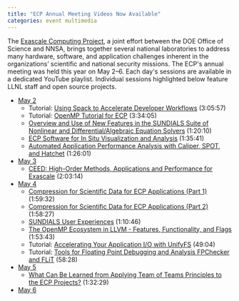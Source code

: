 ```yaml
---
title: "ECP Annual Meeting Videos Now Available"
categories: event multimedia
---
```


The [Exascale Computing Project](https://www.exascaleproject.org/), a joint effort between the DOE Office of Science and NNSA, brings together several national laboratories to address many hardware, software, and application challenges inherent in the organizations’ scientific and national security missions. The ECP's annual meeting was held this year on May 2–6. Each day's sessions are available in a dedicated YouTube playlist. Individual sessions highlighted below feature LLNL staff and open source projects.

- [May 2](https://www.youtube.com/watch?v=s3goFsBinik&list=PLF590mYJUDzLk3GvXA5DV6jkoe_xIfh0h)
  - Tutorial: [Using Spack to Accelerate Developer Workflows](https://www.youtube.com/watch?v=WxVDr8LCCnA&list=PLF590mYJUDzLk3GvXA5DV6jkoe_xIfh0h&index=5) (3:05:57)
  - Tutorial: [OpenMP Tutorial for ECP](https://www.youtube.com/watch?v=pVL7W-ahk-M&list=PLF590mYJUDzLk3GvXA5DV6jkoe_xIfh0h&index=9) (3:34:05)
  - [Overview and Use of New Features in the SUNDIALS Suite of Nonlinear and Differential/Algebraic Equation Solvers](https://www.youtube.com/watch?v=AUQszSMJ3-0&list=PLF590mYJUDzLk3GvXA5DV6jkoe_xIfh0h&index=10) (1:20:10)
  - [ECP Software for In Situ Visualization and Analysis](https://www.youtube.com/watch?v=_VdNASzsBJg&list=PLF590mYJUDzLk3GvXA5DV6jkoe_xIfh0h&index=12) (1:35:41)
  - [Automated Application Performance Analysis with Caliper, SPOT, and Hatchet](https://www.youtube.com/watch?v=y9apfslqkc4&list=PLF590mYJUDzLk3GvXA5DV6jkoe_xIfh0h&index=13) (1:26:01)
- [May 3](https://www.youtube.com/watch?v=WptQMROPjwo&list=PLF590mYJUDzK1SpDyjYWq08_wQxpqg1M4)
  - [CEED: High-Order Methods, Applications and Performance for Exascale](https://www.youtube.com/watch?v=WptQMROPjwo&list=PLF590mYJUDzK1SpDyjYWq08_wQxpqg1M4) (2:03:14)
- [May 4](https://www.youtube.com/watch?v=j91X_yVPCXI&list=PLF590mYJUDzLC1GJLNhGQ5SxqrVTOh43x)
  - [Compression for Scientific Data for ECP Applications (Part 1)](https://www.youtube.com/watch?v=j91X_yVPCXI&list=PLF590mYJUDzLC1GJLNhGQ5SxqrVTOh43x) (1:59:32)
  - [Compression for Scientific Data for ECP Applications (Part 2)](https://www.youtube.com/watch?v=1EHHFTi6EU0&list=PLF590mYJUDzLC1GJLNhGQ5SxqrVTOh43x&index=6) (1:58:27)
  - [SUNDIALS User Experiences](https://www.youtube.com/watch?v=UiOP9YgH5hE&list=PLF590mYJUDzLC1GJLNhGQ5SxqrVTOh43x&index=2) (1:10:46)
  - [The OpenMP Ecosystem in LLVM - Features, Functionality, and Flags](https://www.youtube.com/watch?v=RcIRArjUwDc&list=PLF590mYJUDzLC1GJLNhGQ5SxqrVTOh43x&index=7) (1:53:43)
  - Tutorial: [Accelerating Your Application I/O with UnifyFS](https://www.youtube.com/watch?v=FmQVJplyVdw&list=PLF590mYJUDzLC1GJLNhGQ5SxqrVTOh43x&index=15) (49:04)
  - Tutorial: [Tools for Floating Point Debugging and Analysis FPChecker and FLiT](https://www.youtube.com/watch?v=pyFre4iChDM&list=PLF590mYJUDzLC1GJLNhGQ5SxqrVTOh43x&index=16) (58:28)
- [May 5](https://www.youtube.com/watch?v=llKv0Sgv1D8&list=PLF590mYJUDzLn6qI8CG5PvQbwr_zL6vGW)
  - [What Can Be Learned from Applying Team of Teams Principles to the ECP Projects?](https://www.youtube.com/watch?v=sVCkoxbD2G0&list=PLF590mYJUDzLn6qI8CG5PvQbwr_zL6vGW&index=3) (1:32:29)
- [May 6](https://www.youtube.com/watch?v=OJi_EwVSMfw&list=PLF590mYJUDzI7rvlLW0MmctrNGLfq5yji)
